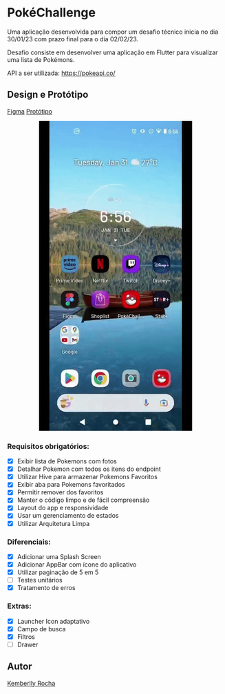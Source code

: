 
# PokéChallenge 

Uma aplicação desenvolvida para compor um desafio técnico inicia no dia 30/01/23 com prazo final para o dia 02/02/23.

Desafio consiste em desenvolver uma aplicação em Flutter para visualizar uma lista de Pokémons.

API a ser utilizada: https://pokeapi.co/


## Design e Protótipo

[Figma](https://www.figma.com/file/nvipmmFf1dbLYm5FZQQq2G/Pok%C3%A9Challenge?t=BckVDC80JfLKh3Up-6)
[Protótipo](https://www.figma.com/proto/nvipmmFf1dbLYm5FZQQq2G/Untitled?node-id=1%3A2&viewport=335%2C-86%2C0.31&scaling=scale-down&starting-point-node-id=5%3A63)


<p align="center">
  <img alt="Demo PokéChallenge" src="https://github.com/KemberllyKib3/pokemon-challenge/blob/main/demo%20pokechallenge.gif">
</p>


### Requisitos obrigatórios:

- [x]  Exibir lista de Pokemons com fotos
- [x]  Detalhar Pokemon com todos os itens do endpoint
- [x]  Utilizar Hive para armazenar Pokemons Favoritos
- [x]  Exibir aba para Pokemons favoritados
- [x]  Permitir remover dos favoritos
- [x]  Manter o código limpo e de fácil compreensão
- [x]  Layout do app e responsividade
- [x]  Usar um gerenciamento de estados
- [x]  Utilizar Arquitetura Limpa

### Diferenciais:

- [x]  Adicionar uma Splash Screen
- [x]  Adicionar AppBar com ícone do aplicativo
- [x]  Utilizar paginação de 5 em 5
- [ ]  Testes unitários
- [x]  Tratamento de erros

### Extras:

- [x]  Launcher Icon adaptativo
- [x]  Campo de busca
- [x]  Filtros 
- [ ]  Drawer 

## Autor

[Kemberlly Rocha](https://www.linkedin.com/in/kemberllyrochasilva/)

